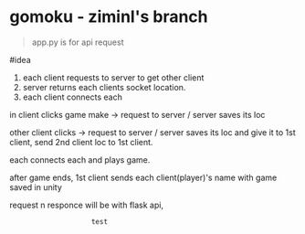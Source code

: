 # gomoku - ziminl's branch

> app.py
is for api request


#idea
1. each client requests to server to get other client
2. server returns each clients socket location. 
3. each client connects each




in client clicks game make -> request to server / server saves its loc

other client clicks -> request to server / server saves its loc and give it to 1st client, send 2nd client loc to 1st client.

each connects each and plays game. 

after game ends, 1st client sends each client(player)'s name with game saved in unity



request n responce will be with flask api, 



                        test

